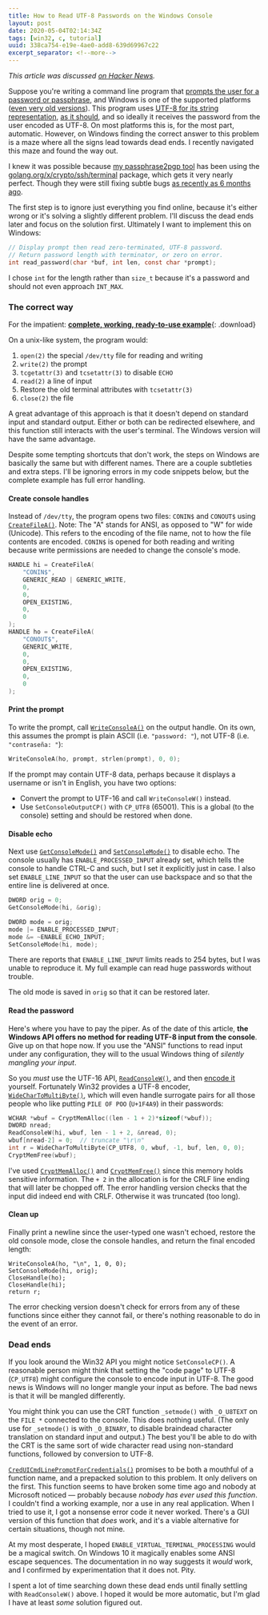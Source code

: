 ```yaml
---
title: How to Read UTF-8 Passwords on the Windows Console
layout: post
date: 2020-05-04T02:14:34Z
tags: [win32, c, tutorial]
uuid: 338ca754-e19e-4ae0-add8-639d69967c22
excerpt_separator: <!--more-->
---
```


*This article was discussed [on Hacker News][hn].*

Suppose you're writing a command line program that [prompts the user for
a password or passphrase][enchive], and Windows is one of the supported
platforms ([even very old versions][blast]). This program uses [UTF-8
for its string representation][index], [as it should][utf8], and so
ideally it receives the password from the user encoded as UTF-8. On most
platforms this is, for the most part, automatic. However, on Windows
finding the correct answer to this problem is a maze where all the signs
lead towards dead ends. I recently navigated this maze and found the way
out.

<!--more-->

I knew it was possible because [my passphrase2pgp tool][pgp] has been
using the [golang.org/x/crypto/ssh/terminal][ssh] package, which gets it
very nearly perfect. Though they were still fixing subtle bugs [as
recently as 6 months ago][bug].

The first step is to ignore just everything you find online, because
it's either wrong or it's solving a slightly different problem. I'll
discuss the dead ends later and focus on the solution first. Ultimately
I want to implement this on Windows:

```c
// Display prompt then read zero-terminated, UTF-8 password.
// Return password length with terminator, or zero on error.
int read_password(char *buf, int len, const char *prompt);
```

I chose `int` for the length rather than `size_t` because it's a
password and should not even approach `INT_MAX`.

### The correct way

For the impatient:
[**complete, working, ready-to-use example**][gist]{: .download}

On a unix-like system, the program would:

1. `open(2)` the special `/dev/tty` file for reading and writing
2. `write(2)` the prompt
3. `tcgetattr(3)` and `tcsetattr(3)` to disable `ECHO`
4. `read(2)` a line of input
5. Restore the old terminal attributes with `tcsetattr(3)`
6. `close(2)` the file

A great advantage of this approach is that it doesn't depend on standard
input and standard output. Either or both can be redirected elsewhere,
and this function still interacts with the user's terminal. The Windows
version will have the same advantage.

Despite some tempting shortcuts that don't work, the steps on Windows
are basically the same but with different names. There are a couple
subtleties and extra steps. I'll be ignoring errors in my code snippets
below, but the complete example has full error handling.

#### Create console handles

Instead of `/dev/tty`, the program opens two files: `CONIN$` and
`CONOUT$` using [`CreateFileA()`][cfa]. Note: The "A" stands for ANSI,
as opposed to "W" for wide (Unicode). This refers to the encoding of the
file name, not to how the file contents are encoded. `CONIN$` is opened
for both reading and writing because write permissions are needed to
change the console's mode.

```c
HANDLE hi = CreateFileA(
    "CONIN$",
    GENERIC_READ | GENERIC_WRITE,
    0,
    0,
    OPEN_EXISTING,
    0,
    0
);
HANDLE ho = CreateFileA(
    "CONOUT$",
    GENERIC_WRITE,
    0,
    0,
    OPEN_EXISTING,
    0,
    0
);
```

#### Print the prompt

To write the prompt, call [`WriteConsoleA()`][wca] on the output handle.
On its own, this assumes the prompt is plain ASCII (i.e. `"password:
"`), not UTF-8 (i.e. `"contraseña: "`):

```c
WriteConsoleA(ho, prompt, strlen(prompt), 0, 0);
```

If the prompt may contain UTF-8 data, perhaps because it displays a
username or isn't in English, you have two options:

* Convert the prompt to UTF-16 and call `WriteConsoleW()` instead.
* Use `SetConsoleOutputCP()` with `CP_UTF8` (65001). This is a global
  (to the console) setting and should be restored when done.

#### Disable echo

Next use [`GetConsoleMode()`][gcm] and [`SetConsoleMode()`][scm] to
disable echo. The console usually has `ENABLE_PROCESSED_INPUT` already
set, which tells the console to handle CTRL-C and such, but I set it
explicitly just in case. I also set `ENABLE_LINE_INPUT` so that the user
can use backspace and so that the entire line is delivered at once.

```c
DWORD orig = 0;
GetConsoleMode(hi, &orig);

DWORD mode = orig;
mode |= ENABLE_PROCESSED_INPUT;
mode &= ~ENABLE_ECHO_INPUT;
SetConsoleMode(hi, mode);
```

There are reports that `ENABLE_LINE_INPUT` limits reads to 254 bytes,
but I was unable to reproduce it. My full example can read huge
passwords without trouble.

The old mode is saved in `orig` so that it can be restored later.

#### Read the password

Here's where you have to pay the piper. As of the date of this article,
**the Windows API offers no method for reading UTF-8 input from the
console**. Give up on that hope now. If you use the "ANSI" functions to
read input under any configuration, they will to the usual Windows thing
of *silently mangling your input*.

So you *must* use the UTF-16 API, [`ReadConsoleW()`][rcw], and then
[encode it][bra] yourself. Fortunately Win32 provides a UTF-8 encoder,
[`WideCharToMultiByte()`][wcmb], which will even handle surrogate pairs
for all those people who like putting `PILE OF POO` (`U+1F4A9`) in their
passwords:

```c
WCHAR *wbuf = CryptMemAlloc((len - 1 + 2)*sizeof(*wbuf));
DWORD nread;
ReadConsoleW(hi, wbuf, len - 1 + 2, &nread, 0);
wbuf[nread-2] = 0;  // truncate "\r\n"
int r = WideCharToMultiByte(CP_UTF8, 0, wbuf, -1, buf, len, 0, 0);
CryptMemFree(wbuf);
```

I've used [`CryptMemAlloc()`][cma] and [`CryptMemFree()`][cmf] since
this memory holds sensitive information. The `+ 2` in the allocation is
for the CRLF line ending that will later be chopped off. The error
handling version checks that the input did indeed end with CRLF.
Otherwise it was truncated (too long).

#### Clean up

Finally print a newline since the user-typed one wasn't echoed, restore
the old console mode, close the console handles, and return the final
encoded length:

```
WriteConsoleA(ho, "\n", 1, 0, 0);
SetConsoleMode(hi, orig);
CloseHandle(ho);
CloseHandle(hi);
return r;
```

The error checking version doesn't check for errors from any of these
functions since either they cannot fail, or there's nothing reasonable
to do in the event of an error.

### Dead ends

If you look around the Win32 API you might notice `SetConsoleCP()`. A
reasonable person might think that setting the "code page" to UTF-8
(`CP_UTF8`) might configure the console to encode input in UTF-8. The
good news is Windows will no longer mangle your input as before. The bad
news is that it will be mangled differently.

You might think you can use the CRT function `_setmode()` with
`_O_U8TEXT` on the `FILE *` connected to the console. This does nothing
useful. (The only use for `_setmode()` is with `_O_BINARY`, to disable
braindead character translation on standard input and output.) The best
you'll be able to do with the CRT is the same sort of wide character
read using non-standard functions, followed by conversion to UTF-8.

[`CredUICmdLinePromptForCredentials()`][credui] promises to be both a
mouthful of a function name, and a prepacked solution to this problem.
It only delivers on the first. This function seems to have broken some
time ago and nobody at Microsoft noticed — probably because *nobody has
ever used this function*. I couldn't find a working example, nor a use
in any real application. When I tried to use it, I got a nonsense error
code it never worked. There's a GUI version of this function that *does*
work, and it's a viable alternative for certain situations, though not
mine.

At my most desperate, I hoped `ENABLE_VIRTUAL_TERMINAL_PROCESSING` would
be a magical switch. On Windows 10 it magically enables some ANSI escape
sequences. The documentation in no way suggests it *would* work, and I
confirmed by experimentation that it does not. Pity.

I spent a lot of time searching down these dead ends until finally
settling with `ReadConsoleW()` above. I hoped it would be more
automatic, but I'm glad I have at least *some* solution figured out.


[blast]: /blog/2018/04/13/
[bra]: /blog/2017/10/06/
[bug]: https://github.com/golang/crypto/commit/6d4e4cb37c7d6416dfea8472e751c7b6615267a6
[cfa]: https://docs.microsoft.com/en-us/windows/win32/api/fileapi/nf-fileapi-createfilea
[cma]: https://docs.microsoft.com/en-us/windows/win32/api/wincrypt/nf-wincrypt-cryptmemalloc
[cmf]: https://docs.microsoft.com/en-us/windows/win32/api/wincrypt/nf-wincrypt-cryptmemfree
[credui]: https://docs.microsoft.com/en-us/windows/win32/api/wincred/nf-wincred-creduicmdlinepromptforcredentialsa
[enchive]: /blog/2017/03/12/
[gcm]: https://docs.microsoft.com/en-us/windows/console/getconsolemode
[gist]: https://gist.github.com/skeeto/a43250fefafeaa1d6d3bcd202dc4cbe3
[hn]: https://news.ycombinator.com/item?id=23064864
[index]: /blog/2019/05/29/
[pgp]: /blog/2019/07/10/
[rcw]: https://docs.microsoft.com/en-us/windows/console/readconsole
[scm]: https://docs.microsoft.com/en-us/windows/console/setconsolemode
[ssh]: https://pkg.go.dev/golang.org/x/crypto/ssh/terminal
[utf8]: http://utf8everywhere.org/
[wca]: https://docs.microsoft.com/en-us/windows/console/writeconsole
[wcmb]: https://docs.microsoft.com/en-us/windows/win32/api/stringapiset/nf-stringapiset-widechartomultibyte

